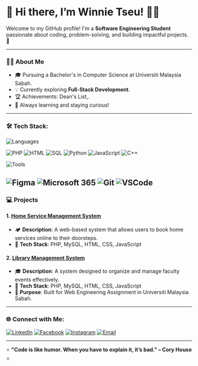 
# 🌟 Hi there, I’m Winnie Tseu! 👨‍💻

Welcome to my GitHub profile! I'm a **Software Engineering Student** passionate about coding, problem-solving, and building impactful projects. 🚀

---

### 👩‍🎓 About Me
- 🎓 Pursuing a Bachelor's in Computer Science at Universiti Malaysia Sabah.
- 💡 Currently exploring **Full-Stack Development**.
- 🏆 Achievements: Dean's List,.
- 🌱 Always learning and staying curious!

---

### 🛠️ Tech Stack:
![Languages](https://img.shields.io/badge/-Languages-%23262626?style=flat-square&logo=code)

![PHP](https://img.shields.io/badge/-PHP-%23777BB4?style=flat-square&logo=php&logoColor=white)
![HTML](https://img.shields.io/badge/-HTML-%23E34F26?style=flat-square&logo=html5&logoColor=white)
![SQL](https://img.shields.io/badge/-SQL-%234479A1?style=flat-square&logo=postgresql&logoColor=white)
![Python](https://img.shields.io/badge/-Python-%233776AB?style=flat-square&logo=python&logoColor=white)
![JavaScript](https://img.shields.io/badge/-JavaScript-%23F7DF1E?style=flat-square&logo=javascript&logoColor=black)
![C++](https://img.shields.io/badge/-C++-%2300599C?style=flat-square&logo=cplusplus)


![Tools](https://img.shields.io/badge/-Tools-%23262626?style=flat-square&logo=tools)

![Figma](https://img.shields.io/badge/-Figma-%23F24E1E?style=flat-square&logo=figma&logoColor=white)
![Microsoft 365](https://img.shields.io/badge/-Microsoft%20365-%23D83B01?style=flat-square&logo=microsoft&logoColor=white)
![Git](https://img.shields.io/badge/-Git-%23F05033?style=flat-square&logo=git&logoColor=white)
![VSCode](https://img.shields.io/badge/-VSCode-%23007ACC?style=flat-square&logo=visualstudiocode)
---
### 💻 Projects

#### 1. [Home Service Management System](https://github.com/yourusername/campsite-booking-system)
- 🏕️ **Description**: A web-based system that allows users to book home services online to their doorsteps.
- 🔧 **Tech Stack**: PHP, MySQL, HTML, CSS, JavaScript

#### 2. [Library Management System](https://github.com/yourusername/event-management-system)
- 🎓 **Description**: A system designed to organize and manage faculty events effectively.
- 🔧 **Tech Stack**: PHP, MySQL, HTML, CSS, JavaScript
- 📅 **Purpose**: Built for Web Engineering Assignment in Universiti Malaysia Sabah.

---

### 🌐 Connect with Me:
[![LinkedIn](https://img.shields.io/badge/LinkedIn-%230077B5?style=for-the-badge&logo=linkedin&logoColor=white)](https://www.linkedin.com/in/winnietseu/)
[![Facebook](https://img.shields.io/badge/Facebook-%231877F2?style=for-the-badge&logo=facebook&logoColor=white)](https://www.facebook.com/Winnieee63/)
[![Instagram](https://img.shields.io/badge/Instagram-%23E4405F?style=for-the-badge&logo=instagram&logoColor=white)](https://www.instagram.com/xwinnieee63)
[![Email](https://img.shields.io/badge/Email-%23D14836?style=for-the-badge&logo=gmail&logoColor=white)](mailto:63wini@gmail.com)

---

⭐ **"Code is like humor. When you have to explain it, it’s bad." – Cory House** ⭐
